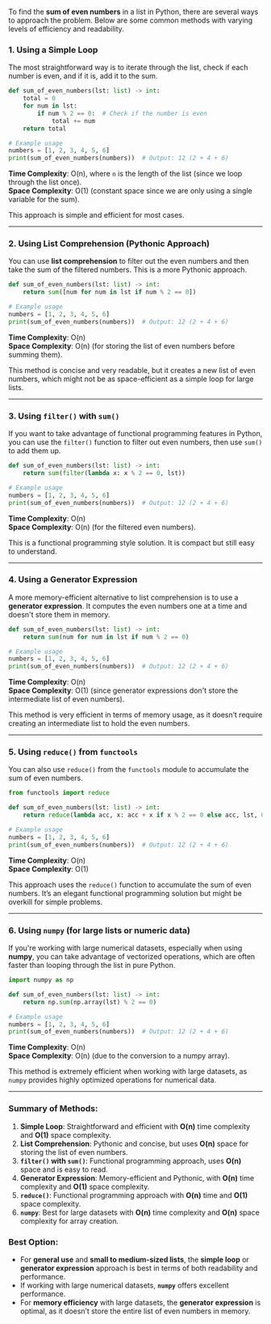To find the **sum of even numbers** in a list in Python, there are several ways to approach the problem. Below are some common methods with varying levels of efficiency and readability.

### 1. **Using a Simple Loop**

The most straightforward way is to iterate through the list, check if each number is even, and if it is, add it to the sum.

```python
def sum_of_even_numbers(lst: list) -> int:
    total = 0
    for num in lst:
        if num % 2 == 0:  # Check if the number is even
            total += num
    return total

# Example usage
numbers = [1, 2, 3, 4, 5, 6]
print(sum_of_even_numbers(numbers))  # Output: 12 (2 + 4 + 6)
```

**Time Complexity**: O(n), where `n` is the length of the list (since we loop through the list once).  
**Space Complexity**: O(1) (constant space since we are only using a single variable for the sum).

This approach is simple and efficient for most cases.

---

### 2. **Using List Comprehension (Pythonic Approach)**

You can use **list comprehension** to filter out the even numbers and then take the sum of the filtered numbers. This is a more Pythonic approach.

```python
def sum_of_even_numbers(lst: list) -> int:
    return sum([num for num in lst if num % 2 == 0])

# Example usage
numbers = [1, 2, 3, 4, 5, 6]
print(sum_of_even_numbers(numbers))  # Output: 12 (2 + 4 + 6)
```

**Time Complexity**: O(n)  
**Space Complexity**: O(n) (for storing the list of even numbers before summing them).

This method is concise and very readable, but it creates a new list of even numbers, which might not be as space-efficient as a simple loop for large lists.

---

### 3. **Using `filter()` with `sum()`**

If you want to take advantage of functional programming features in Python, you can use the `filter()` function to filter out even numbers, then use `sum()` to add them up.

```python
def sum_of_even_numbers(lst: list) -> int:
    return sum(filter(lambda x: x % 2 == 0, lst))

# Example usage
numbers = [1, 2, 3, 4, 5, 6]
print(sum_of_even_numbers(numbers))  # Output: 12 (2 + 4 + 6)
```

**Time Complexity**: O(n)  
**Space Complexity**: O(n) (for the filtered even numbers).

This is a functional programming style solution. It is compact but still easy to understand.

---

### 4. **Using a Generator Expression**

A more memory-efficient alternative to list comprehension is to use a **generator expression**. It computes the even numbers one at a time and doesn't store them in memory.

```python
def sum_of_even_numbers(lst: list) -> int:
    return sum(num for num in lst if num % 2 == 0)

# Example usage
numbers = [1, 2, 3, 4, 5, 6]
print(sum_of_even_numbers(numbers))  # Output: 12 (2 + 4 + 6)
```

**Time Complexity**: O(n)  
**Space Complexity**: O(1) (since generator expressions don't store the intermediate list of even numbers).

This method is very efficient in terms of memory usage, as it doesn’t require creating an intermediate list to hold the even numbers.

---

### 5. **Using `reduce()` from `functools`**

You can also use `reduce()` from the `functools` module to accumulate the sum of even numbers.

```python
from functools import reduce

def sum_of_even_numbers(lst: list) -> int:
    return reduce(lambda acc, x: acc + x if x % 2 == 0 else acc, lst, 0)

# Example usage
numbers = [1, 2, 3, 4, 5, 6]
print(sum_of_even_numbers(numbers))  # Output: 12 (2 + 4 + 6)
```

**Time Complexity**: O(n)  
**Space Complexity**: O(1)

This approach uses the `reduce()` function to accumulate the sum of even numbers. It’s an elegant functional programming solution but might be overkill for simple problems.

---

### 6. **Using `numpy` (for large lists or numeric data)**

If you're working with large numerical datasets, especially when using **numpy**, you can take advantage of vectorized operations, which are often faster than looping through the list in pure Python.

```python
import numpy as np

def sum_of_even_numbers(lst: list) -> int:
    return np.sum(np.array(lst) % 2 == 0)

# Example usage
numbers = [1, 2, 3, 4, 5, 6]
print(sum_of_even_numbers(numbers))  # Output: 12 (2 + 4 + 6)
```

**Time Complexity**: O(n)  
**Space Complexity**: O(n) (due to the conversion to a numpy array).

This method is extremely efficient when working with large datasets, as `numpy` provides highly optimized operations for numerical data.

---

### Summary of Methods:

1. **Simple Loop**: Straightforward and efficient with **O(n)** time complexity and **O(1)** space complexity.
2. **List Comprehension**: Pythonic and concise, but uses **O(n)** space for storing the list of even numbers.
3. **`filter()` with `sum()`**: Functional programming approach, uses **O(n)** space and is easy to read.
4. **Generator Expression**: Memory-efficient and Pythonic, with **O(n)** time complexity and **O(1)** space complexity.
5. **`reduce()`**: Functional programming approach with **O(n)** time and **O(1)** space complexity.
6. **`numpy`**: Best for large datasets with **O(n)** time complexity and **O(n)** space complexity for array creation.

### Best Option:

- For **general use** and **small to medium-sized lists**, the **simple loop** or **generator expression** approach is best in terms of both readability and performance.
- If working with large numerical datasets, **`numpy`** offers excellent performance.
- For **memory efficiency** with large datasets, the **generator expression** is optimal, as it doesn’t store the entire list of even numbers in memory.

